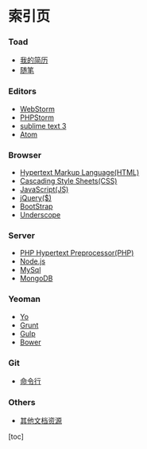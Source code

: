 # 索引页

### Toad
  + [我的简历](Toad:resume)
  + [随笔](Toad:prose)

### Editors
  + [WebStorm]()
  + [PHPStorm]()
  + [sublime text 3](editors:st3)
  + [Atom](editors:atom)

### Browser
  + [Hypertext Markup Language(HTML)](html:html)
  + [Cascading Style Sheets(CSS)](css:css)
  + [JavaScript(JS)](js:js)
  + [jQuery($)](jquery:jquery)
  + [BootStrap](bootstrap:bootstrap)
  + [Underscope](underscore:underscore)

### Server
  + [PHP Hypertext Preprocessor(PHP)](php:php)
  + [Node.js](node:node)
  + [MySql](mysql:mysql)
  + [MongoDB](mongodb:mongodb)

### Yeoman
  + [Yo](yeoman:yo)
  + [Grunt](yeoman:grunt)
  + [Gulp](yeoman:gulp:gulp)
  + [Bower](yeoman:bower:bower-cli)

### Git
  + [命令行](git:command)

### Others
  + [其他文档资源](others:others)

[toc]
